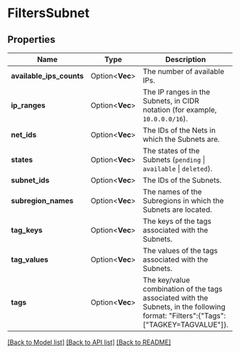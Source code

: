 # FiltersSubnet

## Properties

Name | Type | Description | Notes
------------ | ------------- | ------------- | -------------
**available_ips_counts** | Option<**Vec<i32>**> | The number of available IPs. | [optional]
**ip_ranges** | Option<**Vec<String>**> | The IP ranges in the Subnets, in CIDR notation (for example, `10.0.0.0/16`). | [optional]
**net_ids** | Option<**Vec<String>**> | The IDs of the Nets in which the Subnets are. | [optional]
**states** | Option<**Vec<String>**> | The states of the Subnets (`pending` \\| `available` \\| `deleted`). | [optional]
**subnet_ids** | Option<**Vec<String>**> | The IDs of the Subnets. | [optional]
**subregion_names** | Option<**Vec<String>**> | The names of the Subregions in which the Subnets are located. | [optional]
**tag_keys** | Option<**Vec<String>**> | The keys of the tags associated with the Subnets. | [optional]
**tag_values** | Option<**Vec<String>**> | The values of the tags associated with the Subnets. | [optional]
**tags** | Option<**Vec<String>**> | The key/value combination of the tags associated with the Subnets, in the following format: &quot;Filters&quot;:{&quot;Tags&quot;:[&quot;TAGKEY=TAGVALUE&quot;]}. | [optional]

[[Back to Model list]](../README.md#documentation-for-models) [[Back to API list]](../README.md#documentation-for-api-endpoints) [[Back to README]](../README.md)


